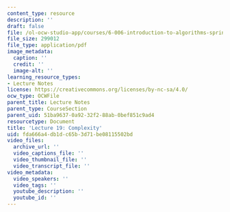 ```yaml
---
content_type: resource
description: ''
draft: false
file: /ol-ocw-studio-app/courses/6-006-introduction-to-algorithms-spring-2020/fda666a4db1dc65b3d71be08115502bd_MIT6_006S20_lec19.pdf
file_size: 299012
file_type: application/pdf
image_metadata:
  caption: ''
  credit: ''
  image-alt: ''
learning_resource_types:
- Lecture Notes
license: https://creativecommons.org/licenses/by-nc-sa/4.0/
ocw_type: OCWFile
parent_title: Lecture Notes
parent_type: CourseSection
parent_uid: 51ba9637-0a92-32f2-88ab-0bef851c9ad4
resourcetype: Document
title: 'Lecture 19: Complexity'
uid: fda666a4-db1d-c65b-3d71-be08115502bd
video_files:
  archive_url: ''
  video_captions_file: ''
  video_thumbnail_file: ''
  video_transcript_file: ''
video_metadata:
  video_speakers: ''
  video_tags: ''
  youtube_description: ''
  youtube_id: ''
---
```

